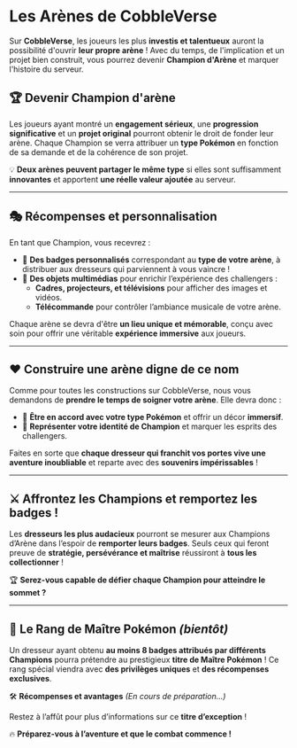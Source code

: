 # Les Arènes de CobbleVerse

Sur **CobbleVerse**, les joueurs les plus **investis et talentueux** auront la possibilité d'ouvrir **leur propre arène** ! Avec du temps, de l'implication et un projet bien construit, vous pourrez devenir **Champion d'Arène** et marquer l'histoire du serveur.

## 🏆 Devenir Champion d'arène

Les joueurs ayant montré un **engagement sérieux**, une **progression significative** et un **projet original** pourront obtenir le droit de fonder leur arène. Chaque Champion se verra attribuer un **type Pokémon** en fonction de sa demande et de la cohérence de son projet.

💡 **Deux arènes peuvent partager le même type** si elles sont suffisamment **innovantes** et apportent **une réelle valeur ajoutée** au serveur.

---

## 🎭 Récompenses et personnalisation

En tant que Champion, vous recevrez :

- 🏅 **Des badges personnalisés** correspondant au **type de votre arène**, à distribuer aux dresseurs qui parviennent à vous vaincre !
- 🎥 **Des objets multimédias** pour enrichir l’expérience des challengers :
  - **Cadres, projecteurs, et télévisions** pour afficher des images et vidéos.
  - **Télécommande** pour contrôler l’ambiance musicale de votre arène.

Chaque arène se devra d'être **un lieu unique et mémorable**, conçu avec soin pour offrir une véritable **expérience immersive** aux joueurs.

---

## ♥️ Construire une arène digne de ce nom

Comme pour toutes les constructions sur CobbleVerse, nous vous demandons de **prendre le temps de soigner votre arène**. Elle devra donc :

- 🎨 **Être en accord avec votre type Pokémon** et offrir un décor **immersif**.
- 🌟 **Représenter votre identité de Champion** et marquer les esprits des challengers.

Faites en sorte que **chaque dresseur qui franchit vos portes vive une aventure inoubliable** et reparte avec des **souvenirs impérissables** !

---

## ⚔ Affrontez les Champions et remportez les badges !

Les **dresseurs les plus audacieux** pourront se mesurer aux Champions d’Arène dans l’espoir de **remporter leurs badges**. Seuls ceux qui feront preuve de **stratégie, persévérance et maîtrise** réussiront à **tous les collectionner** !

🏆 **Serez-vous capable de défier chaque Champion pour atteindre le sommet ?**

---

## 🌟 **Le Rang de Maître Pokémon** _(bientôt)_

Un dresseur ayant obtenu **au moins 8 badges attribués par différents Champions** pourra prétendre au prestigieux **titre de Maître Pokémon** ! Ce rang spécial viendra avec **des privilèges uniques** et **des récompenses exclusives**.

🛠 **Récompenses et avantages** _(En cours de préparation...)_

<!-- - 🔹 **Bonus en jeu**
- 🔹 **Accès à des fonctionnalités spéciales**
- 🔹 **Reconnaissance officielle sur le serveur**
- 🔹 **Autres surprises à venir !** -->

Restez à l’affût pour plus d’informations sur ce **titre d’exception** !

🔥 **Préparez-vous à l’aventure et que le combat commence !**
